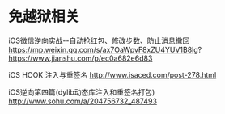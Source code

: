 # 免越狱相关

 iOS微信逆向实战--自动抢红包、修改步数、防止消息撤回 
 https://mp.weixin.qq.com/s/ax7OaWpvF8xZU4YUV1B8lg?
 https://www.jianshu.com/p/ec0a682e6d83
 
 iOS HOOK 注入与重签名
 http://www.isaced.com/post-278.html
 
  iOS逆向第四篇(dylib动态库注入和重签名打包) 
  http://www.sohu.com/a/204756732_487493